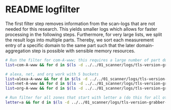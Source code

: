 # README logfilter

The first filter step removes information from the scan-logs that are not needed for this research. This yields smaller logs which allows for faster processing in the following steps.
Furthermore, for very large lists, we split the result logs into multiple parts. Thereby, we sort each measurement entry of a specific domain to the same part such that the later domain-aggregation step is possible with sensible memory resources.



```bash
# Run the filter for com-A-www; this requires a large number of part due to the huge number of domains
list=com-A-www && for d in $(ls -d ../../01_scanner/logs/tls-version-grabber-all*/${list} | grep -v '\-A$'); do echo "--- START $d" && python3 tls13version_logfilter_run.py --buckets 50 --basedir $d/; echo -e "--- DONE $d\n\n"; done;

# alexa, net, and org work with 5 buckets
list=alexa-A-www && for d in $(ls -d ../../01_scanner/logs/tls-version-grabber-all*/${list} | grep -v '\-A$'); do echo "--- START $d" && python3 tls13version_logfilter_run.py --buckets 5 --basedir $d/; echo -e "--- DONE $d\n\n"; done;
list=net-A-www && for d in $(ls -d ../../01_scanner/logs/tls-version-grabber-all*/${list} | grep -v '\-A$'); do echo "--- START $d" && python3 tls13version_logfilter_run.py --buckets 5 --basedir $d/; echo -e "--- DONE $d\n\n"; done;
list=org-A-www && for d in $(ls -d ../../01_scanner/logs/tls-version-grabber-all*/${list} | grep -v '\-A$'); do echo "--- START $d" && python3 tls13version_logfilter_run.py --buckets 5 --basedir $d/; echo -e "--- DONE $d\n\n"; done;

# Run filter for all zones that start with letter a (do this for all other letters in parallel, too, but not in parallel with the large lists above)
letter=a && for d in $(ls -d ../../01_scanner/logs/tls-version-grabber-all*/${letter}* | grep -v '\-A$'); do echo "--- START $d" && python3 tls13version_logfilter_run.py --buckets 0 --basedir $d/; echo -e "--- DONE $d\n\n"; done;
```

